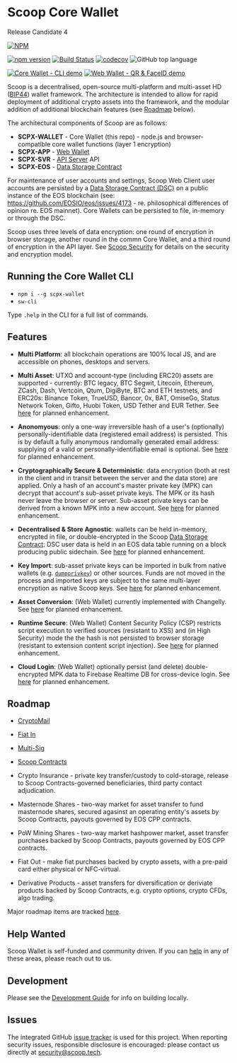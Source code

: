 # Scoop Core Wallet 
Release Candidate 4

[![NPM](https://nodei.co/npm/scpx-wallet.png)](https://nodei.co/npm/scpx-wallet/)

[![npm version](https://badge.fury.io/js/scpx-wallet.svg)](https://badge.fury.io/js/scpx-wallet)
[![Build Status](https://travis-ci.com/Scoop-Tech/scpx-wallet.svg?branch=master)](https://travis-ci.com/Scoop-Tech/scpx-wallet)
[![codecov](https://codecov.io/gh/Scoop-Tech/scpx-wallet/branch/master/graph/badge.svg)](https://codecov.io/gh/Scoop-Tech/scpx-wallet)
![GitHub top language](https://img.shields.io/github/languages/top/Scoop-Tech/scpx-wallet.svg)

[![Core Wallet - CLI demo](http://img.youtube.com/vi/KvB2Bzebs-M/0.jpg)](http://www.youtube.com/watch?v=KvB2Bzebs-M "Core Wallet - CLI demo")
[![Web Wallet - QR & FaceID demo](https://i.ytimg.com/vi/HLX9oyYlafI/hqdefault.jpg)](https://www.youtube.com/watch?v=HLX9oyYlafI "Web Wallet - QR demo")

Scoop is a decentralised, open-source multi-platform and multi-asset HD ([BIP44](https://github.com/bitcoin/bips/blob/master/bip-0044.mediawiki)) wallet framework. The architecture is intended to allow for rapid deployment of additional crypto assets into the framework, and the modular addition of additional blockchain features (see [Roadmap](#Roadmap) below).

The architectural components of Scoop are as follows:

  * **SCPX-WALLET** - Core Wallet (this repo) - node.js and browser-compatible core wallet functions (layer 1 encryption)
  * **SCPX-APP** - [Web Wallet](https://scoop.tech)
  * **SCPX-SVR** - [API Server](https://github.com/Scoop-Tech/scpx-svr) API
  * **SCPX-EOS** - [Data Storage Contract](https://github.com/Scoop-Tech/scpx-eos)
  
For maintenance of user accounts and settings, Scoop Web Client user accounts are persisted by a [Data Storage Contract (DSC)](https://github.com/Scoop-Tech/scpx-eos) on a public instance of the EOS blockchain (see: https://github.com/EOSIO/eos/issues/4173 - re. philosophical differences of opinion re. EOS mainnet). Core Wallets can be persisted to file, in-memory or through the DSC.

Scoop uses three levels of data encryption: one round of encryption in browser storage, another round in the commn Core Wallet, and a third round of encryption in the API layer. See [Scoop Security](https://github.com/Scoop-Tech/scpx-svr/blob/master/SECINFO.md) for details on the security and encryption model.

## Running the Core Wallet CLI

  * ```npm i --g scpx-wallet```
  * ```sw-cli```

Type ```.help``` in the CLI for a full list of commands.

## Features

  * **Multi Platform**: all blockchain operations are 100% local JS, and are accessible on phones, desktops and servers.

  * **Multi Asset**: UTXO and account-type (including ERC20) assets are supported - currently: BTC legacy, BTC Segwit, Litecoin, Ethereum, ZCash, Dash, Vertcoin, Qtum, DigiByte, BTC and ETH testnets, and ERC20s: Binance Token, TrueUSD, Bancor, 0x, BAT, OmiseGo, Status Network Token, Gifto, Huobi Token, USD Tether and EUR Tether. See [here](https://github.com/Scoop-Tech/scpx-wallet/issues/10) for planned enhancement.

  * **Anonomyous**: only a one-way irreversible hash of a user's (optionally) personally-identifiable data (registered email address) is persisted. This is by default a fully anonymous randomally generated email address: supplying of a valid or personally-identifiable email is optional. See [here](https://github.com/Scoop-Tech/scpx-wallet/issues/11) for planned enhancement.
    
  * **Cryptographically Secure & Deterministic**: data encryption (both at rest in the client and in transit between the server and the data store) are applied. Only a hash of an account's master private key (MPK) can decrypt that account's sub-asset private keys. The MPK or its hash never leave the browser or server. Sub-asset private keys can be derived from a known MPK into a new account. See [here](https://github.com/Scoop-Tech/scpx-wallet/issues/2) for planned enhancement.

  * **Decentralised & Store Agnostic**: wallets can be held in-memory, encrypted in file, or double-encrypted in the Scoop [Data Storage Contract](https://github.com/Scoop-Tech/scpx-eos): DSC user data is held in an EOS data table running on a block producing public sidechain. See [here](https://github.com/Scoop-Tech/scpx-wallet/issues/1) for planned enhancement.

  * **Key Import**: sub-asset private keys can be imported in bulk from native wallets (e.g. [`dumpprivkey`](https://bitcoincore.org/en/doc/0.16.0/rpc/wallet/dumpprivkey/)) or other sources. Funds are not moved in the process and imported keys are subject to the same multi-layer encryption as native Scoop keys. See [here](https://github.com/Scoop-Tech/scpx-wallet/issues/6) for planned enhancement.

  * **Asset Conversion**: (Web Wallet) currently implemented with Changelly. See [here](https://github.com/Scoop-Tech/scpx-wallet/issues/8) for planned enhancement.

  * **Runtime Secure**: (Web Wallet) Content Security Policy (CSP) restricts script execution to verified sources (resistant to XSS) and (in High Security) mode the the hash is not persisted to browser storage (resistant to extension content script injection). See [here](https://github.com/Scoop-Tech/scpx-wallet/issues/5) for planned enhancement.

  * **Cloud Login**: (Web Wallet) optionally persist (and delete) double-encrypted MPK data to Firebase Realtime DB for cross-device login. See [here](https://github.com/Scoop-Tech/scpx-wallet/issues/9) for planned enhancement.

## Roadmap

  * [CryptoMail](https://github.com/Scoop-Tech/scpx-wallet/issues/19)

  * [Fiat In](https://github.com/Scoop-Tech/scpx-wallet/issues/15)

  * [Multi-Sig](https://github.com/Scoop-Tech/scpx-wallet/issues/12)

  * [Scoop Contracts](https://github.com/Scoop-Tech/scpx-wallet/issues/14)

  * Crypto Insurance - private key transfer/custody to cold-storage, release to Scoop Contracts-governed beneficiaries, third party contact adjudication.
  
  * Masternode Shares - two-way market for asset transfer to fund masternode shares, secured agasinst an operating entity's assets by Scoop Contracts, payouts governed by EOS CPP contracts.

  * PoW Mining Shares - two-way market hashpower market, asset transfer purchases backed by Scoop Contracts, payouts governed by EOS CPP contracts.
  
  * Fiat Out - make fiat purchases backed by crypto assets, with a pre-paid card either physical or NFC-virtual.

  * Derivative Products - asset transfers for diversification or deriviate products backed by Scoop Contracts, e.g. crypto options, crypto CFDs, algo trading.

Major roadmap items are tracked [here](https://github.com/Scoop-Tech/scpx-wallet/labels/major%20feature).

## Help Wanted

Scoop Wallet is self-funded and community driven. If you can [help](https://github.com/Scoop-Tech/scpx-wallet/labels/help%20wanted) in any of these areas, please reach out to us.

## Development

Please see the [Development Guide](./DEVELOPMENT.md) for info on building locally.

## Issues

The integrated GitHub [issue tracker](https://github.com/Scoop-Tech/scpx-wallet/issues) is used for this project. When reporting security issues, responsible disclosure is encouraged: please contact us directly at security@scoop.tech.



